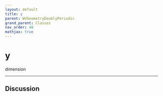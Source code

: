 ```yaml
---
layout: default
title: y
parent: WVGeometryDoublyPeriodic
grand_parent: Classes
nav_order: 48
mathjax: true
---
```


#  y

dimension


---

## Discussion

  
